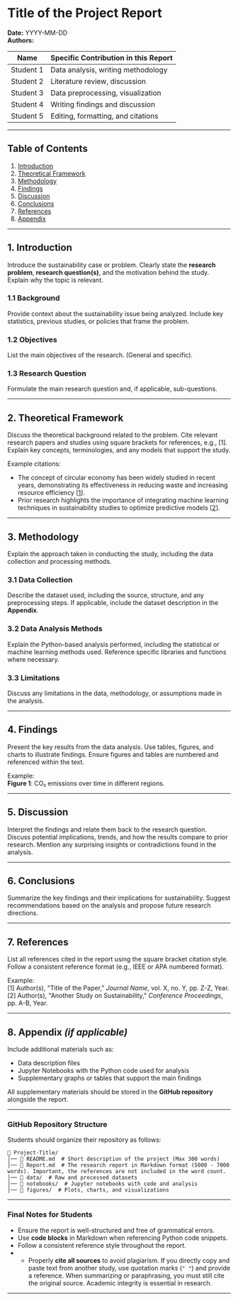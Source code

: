 # **Title of the Project Report**  
**Date:** YYYY-MM-DD  
**Authors:**  

| Name | Specific Contribution in this Report |
|------|--------------------------------------|
| Student 1 | Data analysis, writing methodology |
| Student 2 | Literature review, discussion |
| Student 3 | Data preprocessing, visualization |
| Student 4 | Writing findings and discussion |
| Student 5 | Editing, formatting, and citations |
---

## **Table of Contents**
1. [Introduction](#1-introduction)  
2. [Theoretical Framework](#2-theoretical-framework)  
3. [Methodology](#3-methodology)  
4. [Findings](#4-findings)  
5. [Discussion](#5-discussion)  
6. [Conclusions](#6-conclusions)  
7. [References](#7-references)  
8. [Appendix](#8-appendix)  

---

## **1. Introduction**  
Introduce the sustainability case or problem. Clearly state the **research problem**, **research question(s)**, and the motivation behind the study. Explain why the topic is relevant. 

### **1.1 Background**  
Provide context about the sustainability issue being analyzed. Include key statistics, previous studies, or policies that frame the problem.

### **1.2 Objectives**  
List the main objectives of the research.  (General and specific).

### **1.3 Research Question**  
Formulate the main research question and, if applicable, sub-questions.  

---

## **2. Theoretical Framework**  
Discuss the theoretical background related to the problem. Cite relevant research papers and studies using square brackets for references, e.g., [1]. Explain key concepts, terminologies, and any models that support the study. 

Example citations:
- The concept of circular economy has been widely studied in recent years, demonstrating its effectiveness in reducing waste and increasing resource efficiency [[1](#ref1)].
- Prior research highlights the importance of integrating machine learning techniques in sustainability studies to optimize predictive models [[2](#ref2)].
---

## **3. Methodology**  
Explain the approach taken in conducting the study, including the data collection and processing methods.  

### **3.1 Data Collection**  
Describe the dataset used, including the source, structure, and any preprocessing steps. If applicable, include the dataset description in the **Appendix**.  

### **3.2 Data Analysis Methods**  
Explain the Python-based analysis performed, including the statistical or machine learning methods used. Reference specific libraries and functions where necessary.  

### **3.3 Limitations**  
Discuss any limitations in the data, methodology, or assumptions made in the analysis.  

---

## **4. Findings**  
Present the key results from the data analysis. Use tables, figures, and charts to illustrate findings. Ensure figures and tables are numbered and referenced within the text.  

Example:  
**Figure 1**: CO₂ emissions over time in different regions.  

---

## **5. Discussion**  
Interpret the findings and relate them back to the research question. Discuss potential implications, trends, and how the results compare to prior research. Mention any surprising insights or contradictions found in the analysis.  

---

## **6. Conclusions**  
Summarize the key findings and their implications for sustainability. Suggest recommendations based on the analysis and propose future research directions.  

---

## **7. References**  
List all references cited in the report using the square bracket citation style. Follow a consistent reference format (e.g., IEEE or APA numbered format).  

Example:  
<a id="ref1"></a>[1] Author(s), "Title of the Paper," *Journal Name*, vol. X, no. Y, pp. Z-Z, Year.  
<a id="ref2"></a>[2] Author(s), "Another Study on Sustainability," *Conference Proceedings*, pp. A-B, Year.  


---

## **8. Appendix** *(if applicable)*  
Include additional materials such as:  
- Data description files  
- Jupyter Notebooks with the Python code used for analysis  
- Supplementary graphs or tables that support the main findings  

All supplementary materials should be stored in the **GitHub repository** alongside the report.  

---

### **GitHub Repository Structure**  
Students should organize their repository as follows:  

```
📂 Project-Title/
│── 📄 README.md  # Short description of the project (Max 300 words)
│── 📄 Report.md  # The research report in Markdown format (5000 - 7000 words). Important, the references are not included in the word count. 
│── 📁 data/  # Raw and processed datasets
│── 📁 notebooks/  # Jupyter notebooks with code and analysis
│── 📁 figures/  # Plots, charts, and visualizations
```

---

### **Final Notes for Students**  
- Ensure the report is well-structured and free of grammatical errors.  
- Use **code blocks** in Markdown when referencing Python code snippets.    
- Follow a consistent reference style throughout the report.
- - Properly **cite all sources** to avoid plagiarism. If you directly copy and paste text from another study, use quotation marks (`" "`) and provide a reference. When summarizing or paraphrasing, you must still cite the original source. Academic integrity is essential in research.  


---
